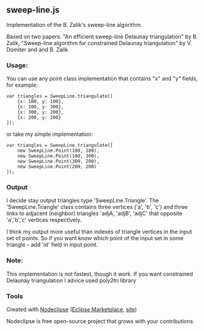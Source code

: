 ## sweep-line.js

Implementation of the B. Zalik's sweep-line algorithm.

Based on two papers:
"An efficient sweep-line Delaunay triangulation" by B. Zalik,
"Sweep-line algorithm for constrained Delaunay triangulation" by V. Domiter and and B. Zalik


### Usage:

You can use any point class implementation that contains "x" and "y" fields, for example:

	var triangles = SweepLine.triangulate([
		{x: 100, y: 100},
		{x: 100, y: 300},
		{x: 300, y: 200},
		{x: 200, y: 200}
	]);
	
or take my simple implementation:  
	
	var triangles = SweepLine.triangulate([
		new SweepLine.Point(100, 100), 
		new SweepLine.Point(100, 300),
		new SweepLine.Point(300, 200),
		new SweepLine.Point(200, 200)
	]);

### Output	

I decide stay output triangles type 'SweepLine.Triangle'. 
The 'SweepLine.Triangle' class contains three vertices ('a', 'b', 'c') and 
three links to adjacent (neighbor) triangles 'adjA, 'adjB', 'adjC' that opposite 'a','b','c' vertices respectively.

I think my output more useful than indexes of triangle vertices in the input set of points.
So if you want know which point of the input set in some triangle - add 'id' field in input point.

### Note: 

This implementation is not fastest, though it work.
If you want constrained Delaunay triangulation I advice used poly2tri library

### Tools

Created with [Nodeclipse](https://github.com/Nodeclipse/nodeclipse-1)
 ([Eclipse Marketplace](http://marketplace.eclipse.org/content/nodeclipse), [site](http://www.nodeclipse.org))   

Nodeclipse is free open-source project that grows with your contributions.
